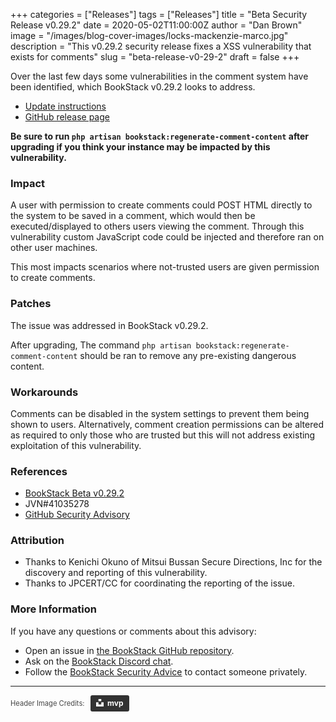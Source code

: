 +++
categories = ["Releases"]
tags = ["Releases"]
title = "Beta Security Release v0.29.2"
date = 2020-05-02T11:00:00Z
author = "Dan Brown"
image = "/images/blog-cover-images/locks-mackenzie-marco.jpg"
description = "This v0.29.2 security release fixes a XSS vulnerability that exists for comments"
slug = "beta-release-v0-29-2"
draft = false
+++

Over the last few days some vulnerabilities in the comment system have been identified, which BookStack v0.29.2 looks to address.

* [Update instructions](https://www.bookstackapp.com/docs/admin/updates)
* [GitHub release page](https://github.com/BookStackApp/BookStack/releases/tag/v0.29.2)

**Be sure to run `php artisan bookstack:regenerate-comment-content` after upgrading if you think your instance may be impacted by this vulnerability.**

### Impact

A user with permission to create comments could POST HTML directly to the system to be saved in a comment, which would then be executed/displayed to others users viewing the comment. Through this vulnerability custom JavaScript code could be injected and therefore ran on other user machines.

This most impacts scenarios where not-trusted users are given permission to create comments.

### Patches

The issue was addressed in BookStack v0.29.2.

After upgrading, The command `php artisan bookstack:regenerate-comment-content` should be ran to remove any pre-existing dangerous content. 

### Workarounds

Comments can be disabled in the system settings to prevent them being shown to users. Alternatively, comment creation permissions can be altered as required to only those who are trusted but this will not address existing exploitation of this vulnerability. 

### References

* [BookStack Beta v0.29.2](https://github.com/BookStackApp/BookStack/releases/tag/v0.29.2)
* JVN#41035278
* [GitHub Security Advisory](https://github.com/BookStackApp/BookStack/security/advisories/GHSA-5vf7-q87h-pg6w)

### Attribution

* Thanks to Kenichi Okuno of Mitsui Bussan Secure Directions, Inc for the discovery and reporting of this vulnerability.
* Thanks to JPCERT/CC for coordinating the reporting of the issue.

### More Information

If you have any questions or comments about this advisory:
* Open an issue in [the BookStack GitHub repository](BookStackApp/BookStack/issues).
* Ask on the [BookStack Discord chat](https://discord.gg/ztkBqR2).
* Follow the [BookStack Security Advice](https://github.com/BookStackApp/BookStack#-security) to contact someone privately.


----

<span style="font-size: 0.8em;opacity:0.8;">Header Image Credits: &nbsp; <a style="background-color:black;color:white;text-decoration:none;padding:4px 6px;font-family:-apple-system, BlinkMacSystemFont, &quot;San Francisco&quot;, &quot;Helvetica Neue&quot;, Helvetica, Ubuntu, Roboto, Noto, &quot;Segoe UI&quot;, Arial, sans-serif;font-size:12px;font-weight:bold;line-height:1.2;display:inline-block;border-radius:3px" href="https://unsplash.com/@mvp?utm_medium=referral&amp;utm_campaign=photographer-credit&amp;utm_content=creditBadge" target="_blank" rel="noopener noreferrer" title="Download free do whatever you want high-resolution photos from mvp"><span style="display:inline-block;padding:2px 3px"><svg xmlns="http://www.w3.org/2000/svg" style="height:12px;width:auto;position:relative;vertical-align:middle;top:-2px;fill:white" viewBox="0 0 32 32"><title>unsplash-logo</title><path d="M10 9V0h12v9H10zm12 5h10v18H0V14h10v9h12v-9z"></path></svg></span><span style="display:inline-block;padding:2px 3px">mvp</span></a></span>
